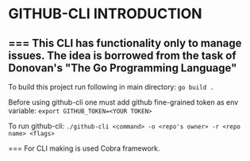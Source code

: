 # GITHUB-CLI INTRODUCTION
===
This CLI has functionality only to manage issues.
The idea is borrowed from the task of Donovan's "The Go Programming Language"
---
To build this project run following in main directory:
``` go build . ```

Before using github-cli one must add github fine-grained token as env variable:
``` export GITHUB_TOKEN=<YOUR TOKEN> ```

To run github-cli:
```./github-cli <command> -o <repo's owner> -r <repo name> <flags>```

===
For CLI making is used Cobra framework.